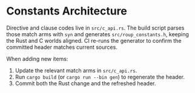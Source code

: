 # Constants Architecture

Directive and clause codes live in `src/c_api.rs`. The build script parses those match arms with `syn` and generates
`src/roup_constants.h`, keeping the Rust and C worlds aligned. CI re-runs the generator to confirm the committed header matches
current sources.

When adding new items:

1. Update the relevant match arms in `src/c_api.rs`.
2. Run `cargo build` (or `cargo run --bin gen`) to regenerate the header.
3. Commit both the Rust change and the refreshed header.
